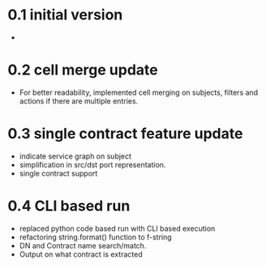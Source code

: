 # 0.1 initial version
-
# 0.2 cell merge update
- For better readability, implemented cell merging on subjects, filters and actions if there are multiple entries.

# 0.3 single contract feature update
- indicate service graph on subject
- simplification in src/dst port representation.
- single contract support

# 0.4 CLI based run
- replaced python code based run with CLI based execution
- refactoring string.format() function to f-string
- DN and Contract name search/match. 
- Output on what contract is extracted


